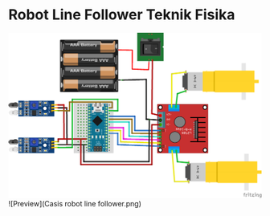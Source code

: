 # Robot Line Follower Teknik Fisika

![Preview](Skematik-rangkaian.png)
![Preview](Casis robot line follower.png)

